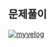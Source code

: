## 문제풀이

[![myvelog](https://img.shields.io/badge/14652%20풀이%20정리%20-바로가기-18D6A5)](https://velog.io/@osk3856/BOJ-JAVA-Bronze5-14652)
